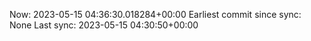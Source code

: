 Now: 2023-05-15 04:36:30.018284+00:00 Earliest commit since sync: None Last sync: 2023-05-15 04:30:50+00:00
